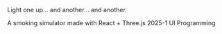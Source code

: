 Light one up... and another... and another.

A smoking simulator made with React + Three.js
2025-1 UI Programming
